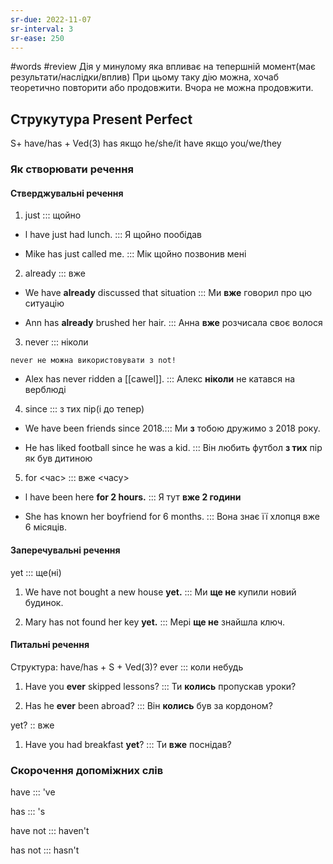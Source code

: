 ```yaml
---
sr-due: 2022-11-07
sr-interval: 3
sr-ease: 250
---
```


#words #review
Дія у минулому яка впливає на тепершній момент(має результати/наслідки/вплив)
При цьому таку дію можна, хочаб теоретично повторити або продовжити.
Вчора не можна продовжити.
## Струкутура Present Perfect
S+ have/has + Ved(3)
has якщо he/she/it
have якщо you/we/they
### Як створювати речення

#### Стверджувальні речення
1. just ::: щойно
<!--SR:!2022-11-07,3,250!2022-11-07,3,250-->
-  l have just had lunch. ::: Я щойно пообідав
<!--SR:!2022-11-07,3,250!2022-11-07,3,250-->
- Mike has just called me. ::: Мік щойно позвонив мені
<!--SR:!2022-11-07,3,250!2022-11-07,3,250-->
2. already ::: вже
<!--SR:!2022-11-07,3,250!2022-11-07,3,250-->
- We have **already** discussed that situation ::: Ми **вже** говорил про цю ситуацію
<!--SR:!2022-11-07,3,250!2022-11-07,3,250-->
- Ann has **already** brushed her hair. ::: Анна **вже** розчисала своє волося
<!--SR:!2022-11-07,3,250!2022-11-07,3,250-->
3. never ::: ніколи
<!--SR:!2022-11-07,3,250!2022-11-07,3,250-->

	never не можна використовувати з not!
- Alex has never ridden a [[cawel]]. ::: Алекс **ніколи** не катався на верблюді
<!--SR:!2022-11-07,3,250!2022-11-07,3,250-->
4. since ::: з тих пір(і до тепер)
<!--SR:!2022-11-07,3,250!2022-11-07,3,250-->
-  We have been friends since 2018.::: Ми **з** тобою дружимо з 2018 року.
<!--SR:!2022-11-07,3,250!2022-11-07,2,230-->
-  He has liked football since he was a kid. ::: Він любить футбол **з тих** пір як був дитиною
<!--SR:!2022-11-07,3,250!2022-11-07,3,250-->
5. for <час> ::: вже <часу>
<!--SR:!2022-11-07,3,250!2022-11-07,3,250-->
-  l have been here **for 2 hours.** ::: Я тут **вже 2 години**
<!--SR:!2022-11-07,3,250!2022-11-07,3,250-->
-  She has known her boyfriend for 6 months. ::: Вона знає її хлопця вже 6 місяців.
<!--SR:!2022-11-07,3,250!2022-11-07,2,230-->
#### Заперечувальні речення
yet ::: ще(ні)
<!--SR:!2022-11-07,3,250!2022-11-07,3,250-->
1. We have not bought a new house **yet.** ::: Ми **ще не** купили новий будинок. 
<!--SR:!2022-11-07,3,250!2022-11-07,3,250-->
2. Mary has not found her key **yet.** ::: Мері **ще не** знайшла ключ.
<!--SR:!2022-11-07,3,250!2022-11-07,3,250-->
#### Питальні речення
Структура: have/has + S + Ved(3)?
ever ::: коли небудь
<!--SR:!2022-11-07,2,230!2022-11-07,3,250-->
1. Have you **ever** skipped lessons? ::: Ти **колись** пропускав уроки?
<!--SR:!2022-11-07,3,250!2022-11-07,3,250-->
2. Has he **ever** been abroad? ::: Він **колись** був за кордоном?
<!--SR:!2022-11-07,3,250!2022-11-07,3,250-->
yet? :: вже
<!--SR:!2022-11-07,3,250-->
1. Have you had breakfast **yet**? ::: Ти **вже** поснідав?
<!--SR:!2022-11-07,3,250!2022-11-07,3,250-->

### Скорочення допоміжних слів
have ::: 've
<!--SR:!2022-11-07,2,230!2022-11-07,3,250-->
has ::: 's
<!--SR:!2022-11-07,3,250!2022-11-07,3,250-->
have not ::: haven't
<!--SR:!2022-11-07,2,230!2022-11-07,3,250-->
has not ::: hasn't
<!--SR:!2022-11-07,2,230!2022-11-07,3,250-->

